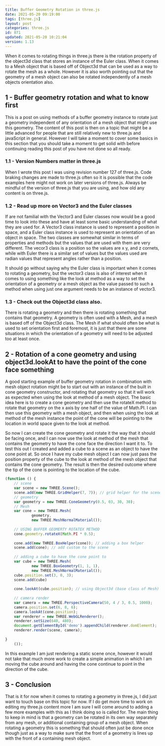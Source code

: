 ```yaml
---
title: Buffer Geometry Rotation in three.js
date: 2021-05-20 09:19:00
tags: [three.js]
layout: post
categories: three.js
id: 871
updated: 2021-05-20 10:21:04
version: 1.13
---
```


When it comes to rotating things in three.js there is the rotation property of the object3d class that stores an instance of the Euler class. When it comes to a Mesh object that is based off of Object3d that can be used as a way to rotate the mesh as a whole. However it is also worth pointing out that the geometry of a mesh object can also be rotated independently of a mesh objects orientation also.

<!-- more -->

## 1 - Buffer geometry rotation and what to know first

This is a post on using methods of a buffer geometry instance to rotate just a geometry independent of any orientation of a mesh object that might use this geometry. The content of this post is then on a topic that might be a little advanced for people that are still relatively new to three.js and javaScript in general. However I will take a moment to cover some basics in this section that you should take a moment to get solid with before continuing reading this post of you have not done so all ready.

### 1.1 - Version Numbers matter in three.js

When I wrote this post I was using revision number 127 of three.js. Code braking changes are made to three.js often so it is possible that the code examples here might not work on later versions of three.js. Always be mindful of the version of three.js that you are using, and how old any content is on three.js.

### 1.2 - Read up more on Vector3 and the Euler classes

If are not familial with the Vector3 and Euler classes now would be a good time to look into these and have at least some basic understanding of what they are used for. A Vector3 class instance is used to represent a position in space, and a Euler class instance is used to represent an orientation of an object in space. The two classes are somewhat similar in terms of properties and methods but the values that are used with them are very different. The vecor3 class is a position so the values are x y, and z cornets, while with Euler there is a similar set of values but the values used are radian values that represent angles rather than a position.

It should go without saying why the Euler class is important when it comes to rotating a geometry, but the vector3 class is also of interest when it comes to using something like the look at method as a way to set the orientation of a geometry or a mesh object as the value passed to such a method when using just one argument needs to be an instance of vector3.

### 1.3 - Check out the Object3d class also.

There is rotating a geometry and then there is rotating something that contains that geometry. A geometry is often used with a Mesh, and a mesh is based off of the Object3d class. The Mesh if what should often be what is used to set orientation first and foremost, it is just that there are some situations in which the orientation of a geometry will need to be adjusted too at least once.

## 2 - Rotation of a cone geometry and using object3d.lookAt to have the point of the cone face something

A good starting example of buffer geometry rotation in combination with mesh object rotation might be to start out with an instance of the built in cone geometry constructor, and rotating that geometry so that it will work as expected when using the look at method of a mesh object. The basic idea here is to create a cone geometry and then use the rotateX method to rotate that geometry on the x axis by one half of the value of Math.PI. I can then use this geometry with a mesh object, and then when using the look at method of the mesh instance the point of the cone will be pointing to the location in world space given to the look at method.

So now I can create the cone geometry and rotate it the way that it should be facing once, and I can now use the look at method of the mesh that contains the geometry to have the cone face the direction I want it to. To test this out I created and added a cube to a scene as an object to have the cone point at. So once I have my cube mesh object I can now just pass the position property of the cube to the look at method of the mesh object that contains the cone geometry. The result is then the desired outcome where the tip of the cone is pointing to the location of the cube.

```js
(function () {
    // scene
    var scene = new THREE.Scene();
    scene.add(new THREE.GridHelper(7, 7)); // grid helper for the scene
    // geometry
    var geometry = new THREE.ConeGeometry(0.5, 03, 30, 30);
    // Mesh
    var cone = new THREE.Mesh(
            geometry,
            new THREE.MeshNormalMaterial());
 
    // USING BUFFER GEOMERTY ROTATEX METHOD
    cone.geometry.rotateX(Math.PI * 0.5);
 
    cone.add(new THREE.BoxHelper(cone)); // adding a box helper
    scene.add(cone); // add custom to the scene
 
    // adding a cube to have the cone point to
    var cube = new THREE.Mesh(
            new THREE.BoxGeometry(1, 1, 1),
            new THREE.MeshNormalMaterial());
    cube.position.set(3, 0, 3);
    scene.add(cube)
 
    cone.lookAt(cube.position); // using Object3d (base class of Mesh) lookAt
 
    // camera render
    var camera = new THREE.PerspectiveCamera(50, 4 / 3, 0.5, 1000);
    camera.position.set(6, 8, 6);
    camera.lookAt(cone.position);
    var renderer = new THREE.WebGLRenderer();
    renderer.setSize(640, 480);
    document.getElementById('demo').appendChild(renderer.domElement);
    renderer.render(scene, camera);
 
}
    ());
```

In this example I am just rendering a static scene once, however it would not take that much more work to create a simple animation in which I am moving the cube around and having the cone continue to point in the direction of the cube.

## 3 - Conclusion

That is it for now when it comes to rotating a geometry in three.js, I did just want to touch base on this topic for now. If I do get more time to work on editing my three.js content more I am sure I will come around to adding a few more examples with this as I think doing so is called for. The main thing to keep in mind is that a geometry can be rotated in its own way separately from any mesh, or additional containing group of a mesh object. When rotating a geometry this is something that should often just be done once though just as a way to make sure that the front of a geometry is lines up with the front of a containing mesh object.

